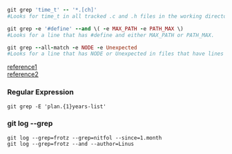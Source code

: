 ```ruby
git grep 'time_t' -- '*.[ch]'
#Looks for time_t in all tracked .c and .h files in the working directory and its subdirectories.

git grep -e '#define' --and \( -e MAX_PATH -e PATH_MAX \)
#Looks for a line that has #define and either MAX_PATH or PATH_MAX.

git grep --all-match -e NODE -e Unexpected
#Looks for a line that has NODE or Unexpected in files that have lines that match both.
```

[reference1](http://travisjeffery.com/b/2012/02/search-a-git-repo-like-a-ninja/)<br/>
[reference2](https://www.kernel.org/pub/software/scm/git/docs/git-grep.html)


### Regular Expression


```
git grep -E 'plan.{1}years-list' 
```

### git log --grep 

```
git log --grep=frotz --grep=nitfol --since=1.month
git log --grep=frotz --and --author=Linus
```
